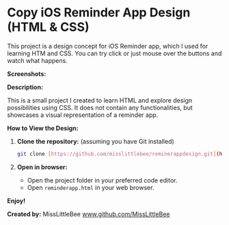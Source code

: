 # Copy iOS Reminder App Design (HTML & CSS)

This project is a design concept for iOS Reminder app, which I used for learning HTM and CSS.
You can try click or just mouse over the buttons and watch what happens.

**Screenshots:** 

**Description:**

This is a small project I created to learn HTML and explore design possibilities using CSS. It does not contain any functionalities, but showcases a visual representation of a reminder app.

**How to View the Design:**

1. **Clone the repository:** (assuming you have Git installed)

    ```bash
    git clone [https://github.com/misslittlebee/reminerappdesign.git](https://github.com/misslittlebee/reminerappdesign.git)
    ```

2. **Open in browser:**

    - Open the project folder in your preferred code editor.
    - Open `reminderapp.html` in your web browser.

**Enjoy!**

**Created by:** MissLittleBee 
www.github.com/MissLittleBee
